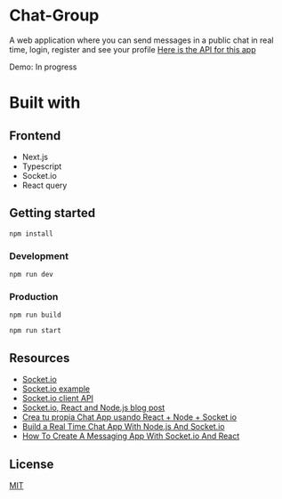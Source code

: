 # Chat-Group

A web application where you can send messages in a public chat in real time, login, register and see your profile [Here is the API for this app](https://github.com/rogeliosamuel621/Chat-Group-API)

Demo: In progress

<!-- ![Project screenshot](./docs/screenshot.png 'Project screenshot') -->

# Built with

## Frontend

- Next.js
- Typescript
- Socket.io
- React query

## Getting started

```
npm install
```

### Development

```
npm run dev
```

### Production

```
npm run build

npm run start
```

## Resources

- [Socket.io](https://socket.io/)
- [Socket.io example](https://socket.io/get-started/chat/)
- [Socket.io client API](https://socket.io/docs/client-api/)
- [Socket.io, React and Node.js blog post](https://www.valentinog.com/blog/socket-react/)
- [Crea tu propia Chat App usando React + Node + Socket io](https://www.youtube.com/watch?v=mEr9lt5mG9A)
- [Build a Real Time Chat App With Node.js And Socket.io](https://www.youtube.com/watch?v=rxzOqP9YwmM&t=25s)
- [How To Create A Messaging App With Socket.io And React](https://www.youtube.com/watch?v=tBr-PybP_9c&t=829s)

## License

[MIT](https://choosealicense.com/licenses/mit/)
